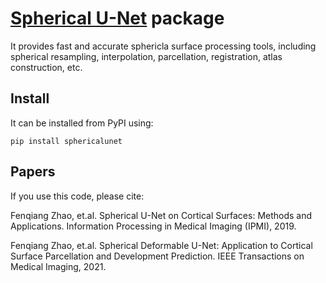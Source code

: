 # [Spherical U-Net](https://pypi.org/project/sphericalunet/) package

It provides fast and accurate sphericla surface processing tools, including spherical resampling, interpolation, parcellation, registration, atlas construction, etc.

## Install

It can be installed from PyPI using:

```
pip install sphericalunet
```

## Papers

If you use this code, please cite:

Fenqiang Zhao, et.al. Spherical U-Net on Cortical Surfaces: Methods and Applications. Information Processing in Medical Imaging (IPMI), 2019.

Fenqiang Zhao, et.al. Spherical Deformable U-Net: Application to Cortical Surface Parcellation and Development Prediction. IEEE Transactions on Medical Imaging, 2021.
